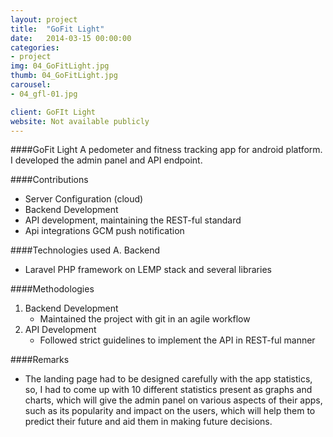 ```yaml
---
layout: project
title:  "GoFit Light"
date:   2014-03-15 00:00:00
categories:
- project
img: 04_GoFitLight.jpg
thumb: 04_GoFitLight.jpg
carousel:
- 04_gfl-01.jpg

client: GoFIt Light
website: Not available publicly
---
```

####GoFit Light
A pedometer and fitness tracking app for android platform. I developed the admin panel and API
endpoint.

####Contributions
- Server Configuration (cloud)
- Backend Development
- API development, maintaining the REST-ful standard
- Api integrations 
   GCM push notification

####Technologies used
A. Backend
   - Laravel PHP framework on LEMP stack and several libraries

####Methodologies
1. Backend Development
   - Maintained the project with git in an agile workflow
2. API Development
   - Followed strict guidelines to implement the API in REST-ful manner

####Remarks
- The landing page had to be designed carefully with the app statistics,
  so, I had to come up with 10 different statistics present as graphs and charts,
  which will give the admin panel on various aspects of their apps, such as
  its popularity and impact on the users, which will help them to predict their 
  future and aid them in making future decisions.
